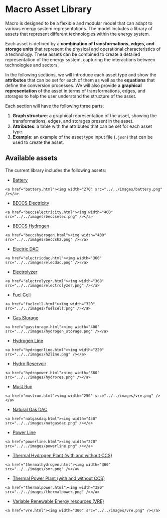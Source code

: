 # Macro Asset Library

Macro is designed to be a flexible and modular model that can adapt to various energy system representations. The model includes a library of assets that represent different technologies within the energy system.

Each asset is defined by a **combination of transformations, edges, and storage units** that represent the physical and operational characteristics of a technology. These assets can be combined to create a detailed representation of the energy system, capturing the interactions between technologies and sectors.

In the following sections, we will introduce each asset type and show the **attributes** that can be set for each of them as well as the **equations** that define the conversion processes. We will also provide a **graphical representation** of the asset in terms of transformations, edges, and storages to help the user understand the structure of the asset.

Each section will have the following three parts:
1. **Graph structure**: a graphical representation of the asset, showing the transformations, edges, and storages present in the asset.
2. **Attributes**: a table with the attributes that can be set for each asset type.
3. **Example**: an example of the asset type input file (`.json`) that can be used to create the asset.

## Available assets
The current library includes the following assets:

- [Battery](@ref)

```@raw html
<a href="battery.html"><img width="270" src="../../images/battery.png" /></a>
```

- [BECCS Electricity](@ref)

```@raw html
<a href="beccselectricity.html"><img width="400" src="../../images/beccselec.png" /></a>
```

- [BECCS Hydrogen](@ref)

```@raw html
<a href="beccshydrogen.html"><img width="400" src="../../images/beccsh2.png" /></a>
```

- [Electric DAC](@ref)

```@raw html
<a href="electricdac.html"><img width="360" src="../../images/elecdac.png" /></a>
```

- [Electrolyzer](@ref)

```@raw html
<a href="electrolyzer.html"><img width="360" src="../../images/electrolyzer.png" /></a>
```

- [Fuel Cell](@ref)

```@raw html
<a href="fuelcell.html"><img width="320" src="../../images/fuelcell.png" /></a>
```

- [Gas Storage](@ref)

```@raw html
<a href="gasstorage.html"><img width="400" src="../../images/hydrogen_storage.png" /></a>
```

- [Hydrogen Line](@ref)

```@raw html
<a href="hydrogenline.html"><img width="220" src="../../images/h2line.png" /></a>
```

- [Hydro Reservoir](@ref)

```@raw html
<a href="hydropower.html"><img width="360" src="../../images/hydrores.png" /></a>
```

- [Must Run](@ref)

```@raw html
<a href="mustrun.html"><img width="250" src="../../images/vre.png" /></a>
```

- [Natural Gas DAC](@ref)

```@raw html
<a href="natgasdaq.html"><img width="450" src="../../images/natgasdac.png" /></a>
```

- [Power Line](@ref)

```@raw html
<a href="powerline.html"><img width="220" src="../../images/powerline.png" /></a>
```

- [Thermal Hydrogen Plant (with and without CCS)](@ref)

```@raw html
<a href="thermalhydrogen.html"><img width="360" src="../../images/smr.png" /></a>
```

- [Thermal Power Plant (with and without CCS)](@ref)

```@raw html
<a href="thermalpower.html"><img width="380" src="../../images/thermalpower.png" /></a>
```

- [Variable Renewable Energy resources (VRE)](@ref)

```@raw html
<a href="vre.html"><img width="300" src="../../images/vre.png" /></a>
```
